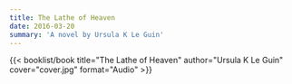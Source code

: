 ```yaml
---
title: The Lathe of Heaven
date: 2016-03-20
summary: 'A novel by Ursula K Le Guin'
---
```


{{< booklist/book
title="The Lathe of Heaven"
author="Ursula K Le Guin"
cover="cover.jpg"
format="Audio" >}}
